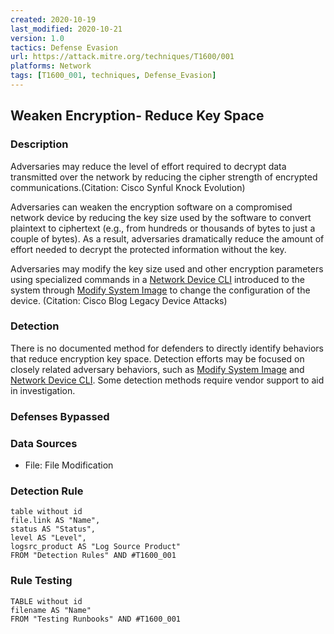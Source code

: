 ```yaml
---
created: 2020-10-19
last_modified: 2020-10-21
version: 1.0
tactics: Defense Evasion
url: https://attack.mitre.org/techniques/T1600/001
platforms: Network
tags: [T1600_001, techniques, Defense_Evasion]
---
```


## Weaken Encryption- Reduce Key Space

### Description

Adversaries may reduce the level of effort required to decrypt data transmitted over the network by reducing the cipher strength of encrypted communications.(Citation: Cisco Synful Knock Evolution)

Adversaries can weaken the encryption software on a compromised network device by reducing the key size used by the software to convert plaintext to ciphertext (e.g., from hundreds or thousands of bytes to just a couple of bytes). As a result, adversaries dramatically reduce the amount of effort needed to decrypt the protected information without the key.

Adversaries may modify the key size used and other encryption parameters using specialized commands in a [Network Device CLI](https://attack.mitre.org/techniques/T1059/008) introduced to the system through [Modify System Image](https://attack.mitre.org/techniques/T1601) to change the configuration of the device. (Citation: Cisco Blog Legacy Device Attacks)

### Detection

There is no documented method for defenders to directly identify behaviors that reduce encryption key space. Detection efforts may be focused on closely related adversary behaviors, such as [Modify System Image](https://attack.mitre.org/techniques/T1601) and [Network Device CLI](https://attack.mitre.org/techniques/T1059/008). Some detection methods require vendor support to aid in investigation.

### Defenses Bypassed



### Data Sources

  - File: File Modification
### Detection Rule

```dataview
table without id
file.link AS "Name",
status AS "Status",
level AS "Level",
logsrc_product AS "Log Source Product"
FROM "Detection Rules" AND #T1600_001
```

### Rule Testing

```dataview
TABLE without id
filename AS "Name"
FROM "Testing Runbooks" AND #T1600_001
```
